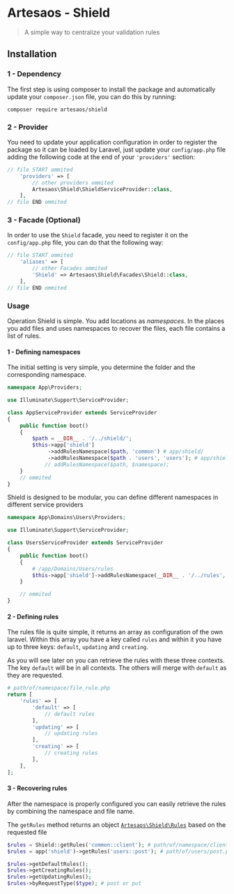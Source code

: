 # Artesaos - Shield
> A simple way to centralize your validation rules

## Installation
### 1 - Dependency
The first step is using composer to install the package and automatically update your `composer.json` file, you can do this by running:
```shell
composer require artesaos/shield
```

### 2 - Provider
You need to update your application configuration in order to register the package so it can be loaded by Laravel, just update your `config/app.php` file adding the following code at the end of your `'providers'` section:

```php
// file START ommited
    'providers' => [
        // other providers ommited
        Artesaos\Shield\ShieldServiceProvider::class,
    ],
// file END ommited
```

### 3 - Facade (Optional)

In order to use the `Shield` facade, you need to register it on the `config/app.php` file, you can do that the following way:

```php
// file START ommited
    'aliases' => [
        // other Facades ommited
        'Shield' => Artesaos\Shield\Facades\Shield::class,
    ],
// file END ommited
```

### Usage

Operation Shield is simple. You add locations as *namespaces*.
In the places you add files and uses namespaces to recover the files, each file contains a list of rules.

#### 1 - Defining namespaces

The initial setting is very simple, you determine the folder and the corresponding namespace.

```php
namespace App\Providers;

use Illuminate\Support\ServiceProvider;

class AppServiceProvider extends ServiceProvider
{
    public function boot()
    {
        $path = __DIR__ . '/../shield/';
        $this->app['shield']
             ->addRulesNamespace($path, 'common') # app/shield/
             ->addRulesNamespace($path . 'users', 'users'); # app/shield/users
            // addRulesNamespace($path, $namespace);
    }
    // ommited
}
```

Shield is designed to be modular, you can define different namespaces in different service providers

```php
namespace App\Domains\Users\Providers;

use Illuminate\Support\ServiceProvider;

class UsersServiceProvider extends ServiceProvider
{
    public function boot()
    {
        # /app/Domains/Users/rules
        $this->app['shield']->addRulesNamespace(__DIR__ . '/../rules', 'users');
    }

    // ommited
}
```

#### 2 - Defining rules

The rules file is quite simple, it returns an array as configuration of the own laravel.
Within this array you have a key called `rules` and within it you have up to three keys: `default`, `updating` and `creating`.

As you will see later on you can retrieve the rules with these three contexts.
The key `default` will be in all contexts. The others will merge with `default` as they are requested.

```php
# path/of/namespace/file_rule.php
return [
    'rules' => [
        'default' => [
            // default rules
        ],
        'updating' => [
            // updating rules
        ],
        'creating' => [
            // creating rules
        ],
    ],
];
```

#### 3 - Recovering rules
After the namespace is properly configured you can easily retrieve the rules by combining the namespace and file name.

The `getRules` method returns an object [`Artesaos\Shield\Rules`](https://github.com/artesaos/shield/blob/master/src/Rules.php)
 based on the requested file

```php
$rules = Shield::getRules('common::client'); # path/of/namespace/client.php
$rules = app('shield')->getRules('users::post'); # path/of/users/post.php
```

```php
$rules->getDefaultRules();
$rules->getCreatingRules();
$rules->getUpdatingRules();
$rules->byRequestType($type); # post or put
```